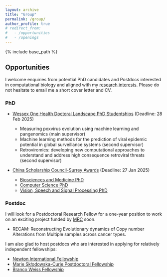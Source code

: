 ```yaml
---
layout: archive
title: "Group"
permalink: /group/
author_profile: true
# redirect_from:
#   - /opportunities
#   - /openings
---
```


{% include base_path %}


## Opportunities

I welcome enquiries from potential PhD candidates and Postdocs interested in computational biology and aligned with my [research interests](research.md).
Please do not hesitate to email me a short cover letter and CV.


### PhD
* [Wessex One Health Doctoral Landscape PhD Studentships](https://www.surrey.ac.uk/bbsrc-wessex-one-health-doctoral-landscape-award) (Deadline: 28 Feb 2025)
  * Measuring poxvirus evolution using machine learning and pangenomics (main supervisor)
  * Machine learning methods for the prediction of viral epidemic potential in global surveillance systems (second supervisor)
  * Retroviromics: developing new computational approaches to understand and address high consequence retroviral threats (second supervisor)
  
* [China Scholarship Council-Surrey Awards](https://www.surrey.ac.uk/fees-and-funding/studentships/china-scholarship-council-surrey-awards) (Deadline: 27 Jan 2025)
  * [Biosciences and Medicine PhD](https://www.surrey.ac.uk/postgraduate/biosciences-and-medicine-phd)  
  * [Computer Science PhD](https://www.surrey.ac.uk/postgraduate/computer-science-phd)
  * [Vision, Speech and Signal Processing PhD](https://www.surrey.ac.uk/postgraduate/vision-speech-and-signal-processing-phd)


### Postdoc 

I will look for a Postdoctoral Research Fellow for a one-year position to work on an exciting project funded by [MRC](https://www.ukri.org/councils/mrc/) soon. 
* RECAM: Reconstructing Evolutionary dynamics of Copy number Alterations from Multiple samples across cancer types. 


I am also glad to host postdocs who are interested in applying for relatively independent fellowships:
* [Newton International Fellowship](https://royalsociety.org/grants/newton-international/) 
* [Marie Skłodowska-Curie Postdoctoral Fellowship](https://marie-sklodowska-curie-actions.ec.europa.eu/actions/postdoctoral-fellowships)
* [Branco Weiss Fellowship](https://brancoweissfellowship.org)


<!-- ### Previous members -->
